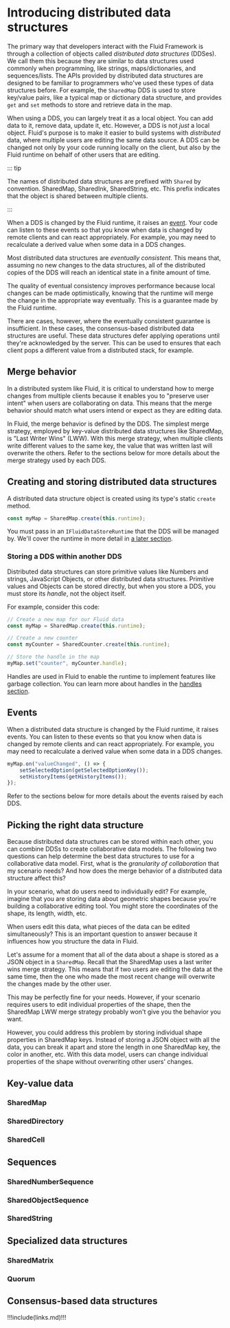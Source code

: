 # Introducing distributed data structures

The primary way that developers interact with the Fluid Framework is through a collection of objects called _distributed
data structures_ (DDSes). We call them this because they are similar to data structures used commonly when programming, like
strings, maps/dictionaries, and sequences/lists. The APIs provided by distributed data structures are designed to be
familiar to programmers who've used these types of data structures before. For example, the `SharedMap` DDS is used to
store key/value pairs, like a typical map or dictionary data structure, and provides `get` and `set` methods to store
and retrieve data in the map.

When using a DDS, you can largely treat it as a local object. You can add data to it, remove data, update it, etc.
However, a DDS is not _just_ a local object. Fluid's purpose is to make it easier to build systems with _distributed_
data, where multiple users are editing the same data source. A DDS can be changed not only by your code running locally
on the client, but also by the Fluid runtime on behalf of other users that are editing.

::: tip

The names of distributed data structures are prefixed with `Shared` by convention. SharedMap, SharedInk, SharedString,
etc. This prefix indicates that the object is shared between multiple clients.

:::

When a DDS is changed by the Fluid runtime, it raises an [event](#events). Your code can listen to these events so that you
know when data is changed by remote clients and can react appropriately. For example, you may need to recalculate a
derived value when some data in a DDS changes.

Most distributed data structures are _eventually consistent_. This means that, assuming no new changes to the data
structures, all of the distributed copies of the DDS will reach an identical state in a finite amount of time.

The quality of eventual consistency improves performance because local changes can be made optimistically, knowing that
the runtime will merge the change in the appropriate way eventually. This is a guarantee made by the Fluid runtime.

There are cases, however, where the eventually consistent guarantee is insufficient. In these cases, the consensus-based
distributed data structures are useful. These data structures defer applying operations until they're acknowledged by
the server. This can be used to ensures that each client pops a different value from a distributed stack, for example.


## Merge behavior

In a distributed system like Fluid, it is critical to understand how to merge changes from multiple clients because it
enables you to "preserve user intent" when users are collaborating on data. This means that the merge behavior should
match what users intend or expect as they are editing data.

In Fluid, the merge behavior is defined by the DDS. The simplest merge strategy, employed by key-value distributed data
structures like SharedMap, is "Last Writer Wins" (LWW). With this merge strategy, when multiple clients write different
values to the same key, the value that was written last will overwrite the others. Refer to the sections below for more
details about the merge strategy used by each DDS.


## Creating and storing distributed data structures

A distributed data structure object is created using its type's static `create` method.

```typescript
const myMap = SharedMap.create(this.runtime);
```

You must pass in an `IFluidDataStoreRuntime` that the DDS will be managed by. We'll cover the runtime in more detail in
[a later section](./interfaces-aqueduct.md).


### Storing a DDS within another DDS

Distributed data structures can store primitive values like Numbers and strings, JavaScript Objects, or other
distributed data structures. Primitive values and Objects can be stored directly, but when you store a DDS, you must
store its _handle_, not the object itself.

For example, consider this code:

```ts
// Create a new map for our Fluid data
const myMap = SharedMap.create(this.runtime);

// Create a new counter
const myCounter = SharedCounter.create(this.runtime);

// Store the handle in the map
myMap.set("counter", myCounter.handle);
```

Handles are used in Fluid to enable the runtime to implement features like garbage collection. You can learn more about
handles in the [handles section](../advanced/handles.md).

## Events

When a distributed data structure is changed by the Fluid runtime, it raises events. You can listen to these events so
that you know when data is changed by remote clients and can react appropriately. For example, you may need to
recalculate a derived value when some data in a DDS changes.

```ts
myMap.on("valueChanged", () => {
    setSelectedOption(getSelectedOptionKey());
    setHistoryItems(getHistoryItems());
});
```

Refer to the sections below for more details about the events raised by each DDS.

## Picking the right data structure

Because distributed data structures can be stored within each other, you can combine DDSs to create collaborative data
models. The following two questions can help determine the best data structures to use for a collaborative data model.
First, what is the _granularity of collaboration_ that my scenario needs? And how does the merge behavior of a
distributed data structure affect this?

In your scenario, what do users need to individually edit? For example, imagine that you are storing data about
geometric shapes because you're building a collaborative editing tool. You might store the coordinates of the shape, its
length, width, etc.

When users edit this data, what pieces of the data can be edited simultaneously? This is an important question to answer
because it influences how you structure the data in Fluid.

Let's assume for a moment that all of the data about a shape is stored as a JSON object in a `SharedMap`. Recall that
the SharedMap uses a last writer wins merge strategy. This means that if two users are editing the data at the same
time, then the one who made the most recent change will overwrite the changes made by the other user.

This may be perfectly fine for your needs. However, if your scenario requires users to edit individual properties of the
shape, then the SharedMap LWW merge strategy probably won't give you the behavior you want.

However, you could address this problem by storing individual shape properties in SharedMap keys. Instead of storing a
JSON object with all the data, you can break it apart and store the length in one SharedMap key, the color in another,
etc. With this data model, users can change individual properties of the shape without overwriting other users' changes.

## Key-value data

### SharedMap

### SharedDirectory

### SharedCell

## Sequences

### SharedNumberSequence

### SharedObjectSequence

### SharedString

## Specialized data structures

### SharedMatrix

### Quorum

## Consensus-based data structures


!!!include(links.md)!!!
